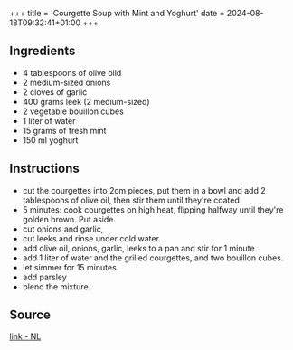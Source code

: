 +++
title = 'Courgette Soup with Mint and Yoghurt'
date = 2024-08-18T09:32:41+01:00
+++

## Ingredients

- 4 tablespoons of olive oild
- 2 medium-sized onions
- 2 cloves of garlic
- 400 grams leek (2 medium-sized)
- 2 vegetable bouillon cubes
- 1 liter of water
- 15 grams of fresh mint
- 150 ml yoghurt

## Instructions

- cut the courgettes into 2cm pieces, put them in a bowl and add 2 tablespoons of olive oil, then stir them until they're coated
- 5 minutes: cook courgettes on high heat, flipping halfway until they're golden brown. Put aside.
- cut onions and garlic,
- cut leeks and rinse under cold water.
- add olive oil, onions, garlic, leeks to a pan and stir for 1 minute
- add 1 liter of water and the grilled courgettes, and two bouillon cubes.
- let simmer for 15 minutes.
- add parsley
- blend the mixture.

## Source

[link - NL](https://www.ah.nl/allerhande/recept/R-R1197020/gegrilde-courgettesoep-met-munt-en-yoghurt)
